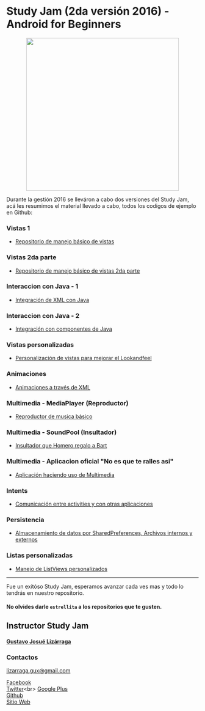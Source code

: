 Study Jam (2da versión 2016) - Android for Beginners
===
<div align="center">
    <center>
        <img src="http://developerstudyjams.com/images/masthead.png" width="400px"/>
    </center>
</div>

Durante la gestión 2016 se lleváron a cabo dos versiones del Study Jam, acá les resumimos el material llevado a cabo, todos los codigos de ejemplo en Github:

### Vistas 1
* [Repositorio de manejo básico de vistas](https://github.com/Gusn8/StudyJam_II_Views)

### Vistas 2da parte
* [Repositorio de manejo básico de vistas 2da parte](https://github.com/Gusn8/StudyJam_II_Views_II)

### Interaccion con Java - 1
* [Integración de XML con Java](https://github.com/Gusn8/StudyJam_II_Java_1)

### Interaccion con Java - 2
* [Integración con componentes de Java](https://github.com/Gusn8/StudyJam_II_Java_2)

### Vistas personalizadas
* [Personalización de vistas para mejorar el Lookandfeel](https://github.com/Gusn8/StudyJam_II_CustomViews)

### Animaciones
* [Animaciones a través de XML](https://github.com/Gusn8/StudyJam_II_Animations)

### Multimedia - MediaPlayer (Reproductor)
* [Reproductor de musica básico](https://github.com/Gusn8/StudyJam_II_Multimedia_Player)

### Multimedia - SoundPool (Insultador)
* [Insultador que Homero regalo a Bart](https://github.com/Gusn8/StudyJam_II_Multimedia_Insultador)

### Multimedia - Aplicacion oficial "No es que te ralles asi"
* [Aplicación haciendo uso de Multimedia](https://github.com/Gusn8/StudyJam_II_Multimedia_Remix)

### Intents
* [Comunicación entre activities y con otras aplicaciones](https://github.com/Gusn8/StudyJam_II_Intents)

### Persistencia
* [Almacenamiento de datos por SharedPreferences, Archivos internos y externos](https://github.com/Gusn8/StudyJam_II_Persistencia)

### Listas personalizadas
* [Manejo de ListViews personalizados](https://github.com/Gusn8/StudyJam_II_CustomListViews)

***

Fue un exitóso Study Jam, esperamos avanzar cada ves mas y todo lo tendrás en nuestro repositorio.

#### No olvides darle `estrellita` a los repositorios que te gusten.

## Instructor Study Jam
 
#### [Gustavo Josué Lizárraga](https://gusn8.github.io/)

### Contactos

lizarraga.gux@gmail.com

[Facebook](https://www.facebook.com/Gusn8) <br>
[Twitter](https://www.twitter.com/Gusn8_)<br>
[Google Plus](https://www.google.com/+GustavoLizarraga)<br>
[Github](https://www.github.com/Gusn8)<br>
[Sitio Web](http://www.miramicodigo.com/)<br>
